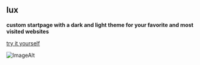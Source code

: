 ## lux

**custom startpage with a dark and light theme for your favorite and most visited websites**

[try it yourself](https://sadparadiseinhell.github.io/)

![ImageAlt](https://i.imgur.com/IO1Vpee.png)
